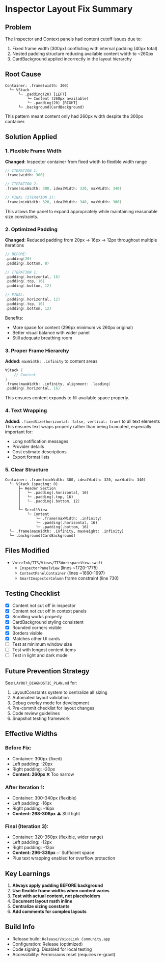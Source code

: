 # Inspector Layout Fix Summary

## Problem
The Inspector and Context panels had content cutoff issues due to:
1. Fixed frame width (300px) conflicting with internal padding (40px total)
2. Nested padding structure reducing available content width to ~260px
3. CardBackground applied incorrectly in the layout hierarchy

## Root Cause
```
Container: .frame(width: 300)
  └─ VStack
      └─ .padding(20) [LEFT]
          └─ Content (260px available)
          └─ .padding(20) [RIGHT]
      └─ .background(CardBackground)
```
This pattern meant content only had 260px width despite the 300px container.

## Solution Applied

### 1. Flexible Frame Width
**Changed:** Inspector container from fixed width to flexible width range
```swift
// ITERATION 1:
.frame(width: 300)

// ITERATION 2:
.frame(minWidth: 300, idealWidth: 320, maxWidth: 340)

// FINAL (ITERATION 3):
.frame(minWidth: 320, idealWidth: 340, maxWidth: 360)
```
This allows the panel to expand appropriately while maintaining reasonable size constraints.

### 2. Optimized Padding
**Changed:** Reduced padding from 20px → 16px → 12px throughout multiple iterations
```swift
// BEFORE:
.padding(20)
.padding(.bottom, 8)

// ITERATION 1:
.padding(.horizontal, 16)
.padding(.top, 16)
.padding(.bottom, 12)

// FINAL:
.padding(.horizontal, 12)
.padding(.top, 16)
.padding(.bottom, 12)
```
Benefits:
- More space for content (296px minimum vs 260px original)
- Better visual balance with wider panel
- Still adequate breathing room

### 3. Proper Frame Hierarchy
**Added:** `maxWidth: .infinity` to content areas
```swift
VStack {
    // Content
}
.frame(maxWidth: .infinity, alignment: .leading)
.padding(.horizontal, 16)
```
This ensures content expands to fill available space properly.

### 4. Text Wrapping
**Added:** `.fixedSize(horizontal: false, vertical: true)` to all text elements
This ensures text wraps properly rather than being truncated, especially important for:
- Long notification messages
- Provider details
- Cost estimate descriptions
- Export format lists

### 5. Clear Structure
```
Container: .frame(minWidth: 300, idealWidth: 320, maxWidth: 340)
  └─ VStack (spacing: 0)
      ├─ Header Section
      │   └─ .padding(.horizontal, 16)
      │   └─ .padding(.top, 16)
      │   └─ .padding(.bottom, 12)
      │
      └─ ScrollView
          └─ Content
              └─ .frame(maxWidth: .infinity)
              └─ .padding(.horizontal, 16)
              └─ .padding(.bottom, 16)
  └─ .frame(maxWidth: .infinity, maxHeight: .infinity)
  └─ .background(CardBackground)
```

## Files Modified
- `VoiceInk/TTS/Views/TTSWorkspaceView.swift`
  - `InspectorPanelView` (lines ~1720-1775)
  - `ContextPanelContainer` (lines ~1660-1697)
  - `SmartInspectorColumn` frame constraint (line 730)

## Testing Checklist
- [x] Content not cut off in inspector
- [x] Content not cut off in context panels
- [x] Scrolling works properly
- [x] CardBackground styling consistent
- [x] Rounded corners visible
- [x] Borders visible
- [x] Matches other UI cards
- [ ] Test at minimum window size
- [ ] Test with longest content items
- [ ] Test in light and dark mode

## Future Prevention Strategy
See `LAYOUT_DIAGNOSTIC_PLAN.md` for:
1. LayoutConstants system to centralize all sizing
2. Automated layout validation
3. Debug overlay mode for development
4. Pre-commit checklist for layout changes
5. Code review guidelines
6. Snapshot testing framework

## Effective Widths

### Before Fix:
- Container: 300px (fixed)
- Left padding: -20px
- Right padding: -20px
- **Content: 260px** ❌ Too narrow

### After Iteration 1:
- Container: 300-340px (flexible)
- Left padding: -16px
- Right padding: -16px
- **Content: 268-308px** ⚠️ Still tight

### Final (Iteration 3):
- Container: 320-360px (flexible, wider range)
- Left padding: -12px
- Right padding: -12px
- **Content: 296-336px** ✅ Sufficient space
- Plus text wrapping enabled for overflow protection

## Key Learnings
1. **Always apply padding BEFORE background**
2. **Use flexible frame widths when content varies**
3. **Test with actual content, not placeholders**
4. **Document layout math inline**
5. **Centralize sizing constants**
6. **Add comments for complex layouts**

## Build Info
- Release build: `Release/VoiceLink Community.app`
- Configuration: Release (optimized)
- Code signing: Disabled for local testing
- Accessibility: Permissions reset (requires re-grant)
